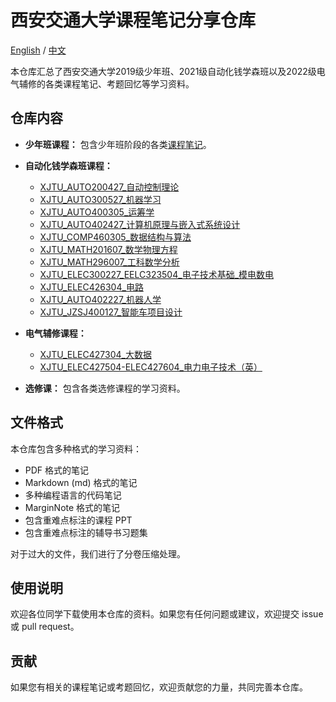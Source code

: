 # 西安交通大学课程笔记分享仓库

[English](README.md) / [中文](README_cn.md)

本仓库汇总了西安交通大学2019级少年班、2021级自动化钱学森班以及2022级电气辅修的各类课程笔记、考题回忆等学习资料。

## 仓库内容

* **少年班课程：** 包含少年班阶段的各类[课程笔记](https://github.com/Sihan0229/XJTUnotes_Gifted_Yonth-Automation_TsienHsueshen/tree/main/XJTU_%E5%B0%91%E5%B9%B4%E7%8F%AD%E8%AF%BE%E7%A8%8B)。
* **自动化钱学森班课程：**
    * [XJTU\_AUTO200427\_自动控制理论](https://github.com/Sihan0229/XJTUnotes_Gifted_Yonth-Automation_TsienHsueshen/tree/main/XJTU_AUTO200427_%E8%87%AA%E5%8A%A8%E6%8E%A7%E5%88%B6%E7%90%86%E8%AE%BA)
    * [XJTU\_AUTO300527\_机器学习](https://github.com/Sihan0229/XJTUnotes_Gifted_Yonth-Automation_TsienHsueshen/tree/main/XJTU_AUTO300527_%E6%9C%BA%E5%99%A8%E5%AD%A6%E4%B9%A0)
    * [XJTU\_AUTO400305\_运筹学](https://github.com/Sihan0229/XJTUnotes_Gifted_Yonth-Automation_TsienHsueshen/tree/main/XJTU_AUTO400305_%E8%BF%90%E7%AD%B9%E5%AD%A6)
    * [XJTU\_AUTO402427\_计算机原理与嵌入式系统设计](https://github.com/Sihan0229/XJTUnotes_Gifted_Yonth-Automation_TsienHsueshen/tree/main/XJTU_AUTO402427_%E8%AE%A1%E7%AE%97%E6%9C%BA%E5%8E%9F%E7%90%86%E4%B8%8E%E5%B5%8C%E5%85%A5%E5%BC%8F%E7%B3%BB%E7%BB%9F%E8%AE%BE%E8%AE%A1)
    * [XJTU\_COMP460305\_数据结构与算法](https://github.com/Sihan0229/XJTUnotes_Gifted_Yonth-Automation_TsienHsueshen/tree/main/XJTU_COMP460305_%E6%95%B0%E6%8D%AE%E7%BB%93%E6%9E%84%E4%B8%8E%E7%AE%97%E6%B3%95)
    * [XJTU\_MATH201607\_数学物理方程](https://github.com/Sihan0229/XJTUnotes_Gifted_Yonth-Automation_TsienHsueshen/tree/main/XJTU_MATH201607_%E6%95%B0%E5%AD%A6%E7%89%A9%E7%90%86%E6%96%B9%E7%A8%8B)
    * [XJTU\_MATH296007\_工科数学分析](https://github.com/Sihan0229/XJTUnotes_Gifted_Yonth-Automation_TsienHsueshen/tree/main/XJTU_MATH296007_%E5%B7%A5%E7%A7%91%E6%95%B0%E5%AD%A6%E5%88%86%E6%9E%90)
    * [XJTU\_ELEC300227\_EELC323504\_电子技术基础\_模电数电](https://github.com/Sihan0229/XJTUnotes_Gifted_Yonth-Automation_TsienHsueshen/tree/main/XJTU_ELEC300227_EELC323504_%E7%94%B5%E5%AD%90%E6%8A%80%E6%9C%AF%E5%9F%BA%E7%A1%80_%E6%A8%A1%E7%94%B5%E6%95%B0%E7%94%B5)
    * [XJTU\_ELEC426304\_电路](https://github.com/Sihan0229/XJTUnotes_Gifted_Yonth-Automation_TsienHsueshen/tree/main/XJTU_ELEC426304_%E7%94%B5%E8%B7%AF)
    * [XJTU\_AUTO402227\_机器人学](https://github.com/Sihan0229/XJTU-AUTO402227-MATLAB)          
    * [XJTU\_JZSJ400127\_智能车项目设计](https://github.com/Sihan0229/XJTU-JZSJ400127)
* **电气辅修课程：**

    * [XJTU\_ELEC427304\_大数据](https://github.com/Sihan0229/XJTUnotes_Gifted_Yonth-Automation_TsienHsueshen/tree/main/XJTU_ELEC427304_%E5%A4%A7%E6%95%B0%E6%8D%AE)
    * [XJTU\_ELEC427504-ELEC427604\_电力电子技术（英）](https://github.com/Sihan0229/XJTU-ELEC427504-ELEC427604-Seminar)  





* **选修课：** 包含各类选修课程的学习资料。

## 文件格式

本仓库包含多种格式的学习资料：

* PDF 格式的笔记
* Markdown (md) 格式的笔记
* 多种编程语言的代码笔记
* MarginNote 格式的笔记
* 包含重难点标注的课程 PPT
* 包含重难点标注的辅导书习题集

对于过大的文件，我们进行了分卷压缩处理。

## 使用说明

欢迎各位同学下载使用本仓库的资料。如果您有任何问题或建议，欢迎提交 issue 或 pull request。

## 贡献

如果您有相关的课程笔记或考题回忆，欢迎贡献您的力量，共同完善本仓库。

